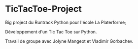 # TicTacToe-Project

Big project du Runtrack Python pour l'école La Platerforme;

Développement d'un Tic Tac Toe sur Python.

Travail de groupe avec Jolyne Mangeot et Vladimir Gorbachev.
